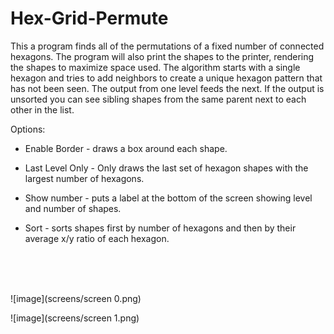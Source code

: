 Hex-Grid-Permute
================

This a program finds all of the permutations of a fixed number of
connected hexagons. The program will also print the shapes to the
printer, rendering the shapes to maximize space used. The algorithm
starts with a single hexagon and tries to add neighbors to create a
unique hexagon pattern that has not been seen. The output from one
level feeds the next. If the output is unsorted you can see sibling
shapes from the same parent next to each other in the list.

Options:

* Enable Border - draws a box around each shape.

* Last Level Only - Only draws the last set of hexagon shapes with the largest number of hexagons.

* Show number - puts a label at the bottom of the screen showing level and number of shapes.

* Sort - sorts shapes first by number of hexagons and then by their average x/y ratio of each hexagon.

<br> <br> <br>

![image](screens/screen 0.png)

![image](screens/screen 1.png)